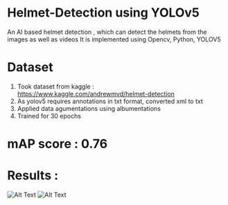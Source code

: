 # Helmet-Detection using YOLOv5
An AI based helmet detection , which can detect the helmets from the images as well as videos It is implemented using Opencv, Python, YOLOV5

# Dataset
1. Took dataset from kaggle : https://www.kaggle.com/andrewmvd/helmet-detection
2. As yolov5 requires annotations in txt format, converted xml to txt
3. Applied data agumentations using albumentations
4. Trained for 30 epochs

# mAP score : 0.76

# Results : 
![Alt Text](https://github.com/IMvision12/Helmet-Detection/blob/main/outputs/video1.gif)
![Alt Text](https://github.com/IMvision12/Helmet-Detection/blob/main/outputs/video2.gif)
